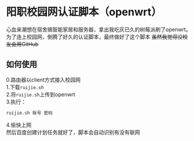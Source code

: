 # 阳职校园网认证脚本（openwrt）

心血来潮想在宿舍搞智能家居和服务器，拿出我吃灰已久的树莓派刷了openwrt。  
为了连上校园网，倒腾了好久的认证脚本，最终做好了这个脚本 ~~虽然我觉得没校友会用GitHub~~

## 如何使用
0.路由器以client方式接入校园网  
1.下载`ruijie.sh`  
2.将`ruijie.sh`上传到openwrt  
3.执行：
```bash
ruijie.sh 账号 密码
```
4.愉快上网  
然后百度创建计划任务就好了，脚本会自动识别有没有联网
